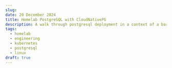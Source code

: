 ```yaml
---
slug: 
date: 20 December 2024
title: Homelab PostgreSQL with CloudNativePG
description: A walk through postgresql deployment in a context of a bare metal homelab using cloudnative-pg
tags:
  - homelab
  - engineering
  - kubernetes
  - postgresql
  - linux
draft: true
---
```

